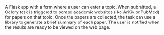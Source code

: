 A Flask app with a form where a user can enter a topic. When submitted, a Celery task is triggered to scrape academic websites (like ArXiv or PubMed) for papers on that topic. Once the papers are collected, the task can use a library to generate a brief summary of each paper. The user is notified when the results are ready to be viewed on the web page.
